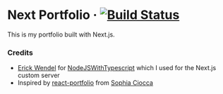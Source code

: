 # Next Portfolio &middot; [![Build Status](https://travis-ci.org/S-a-l-a-d/next-portfolio.svg?branch=master)](https://travis-ci.org/S-a-l-a-d/next-portfolio)

This is my portfolio built with Next.js.

### Credits
* [Erick Wendel](https://github.com/ErickWendel) for [NodeJSWithTypescript](https://github.com/ErickWendel/NodeJSWithTypescript) which I used for the Next.js custom server
* Inspired by [react-portfolio](https://github.com/sophiaciocca/react-portfolio) from [Sophia Ciocca](https://github.com/sophiaciocca)
